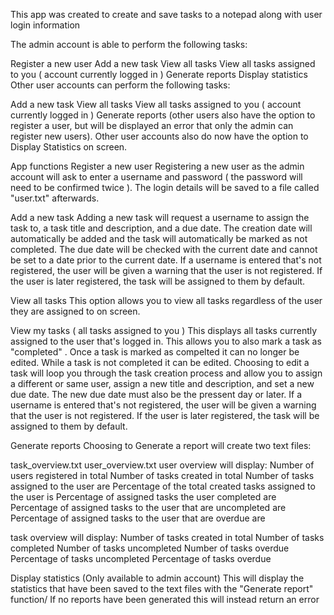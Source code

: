 This app was created to create and save tasks to a notepad along with user login information

The admin account is able to perform the following tasks:

Register a new user
Add a new task
View all tasks
View all tasks assigned to you ( account currently logged in )
Generate reports
Display statistics
Other user accounts can perform the following tasks:

Add a new task
View all tasks
View all tasks assigned to you ( account currently logged in )
Generate reports
(other users also have the option to register a user, but will be displayed an error that only the admin can register new users). Other user accounts also do now have the option to Display Statistics on screen.

App functions
Register a new user
Registering a new user as the admin account will ask to enter a username and password ( the password will need to be confirmed twice ). The login details will be saved to a file called "user.txt" afterwards.

Add a new task
Adding a new task will request a username to assign the task to, a task title and description, and a due date. The creation date will automatically be added and the task will automatically be marked as not completed. The due date will be checked with the current date and cannot be set to a date prior to the current date. If a username is entered that's not registered, the user will be given a warning that the user is not registered. If the user is later registered, the task will be assigned to them by default.

View all tasks
This option allows you to view all tasks regardless of the user they are assigned to on screen.

View my tasks ( all tasks assigned to you )
This displays all tasks currently assigned to the user that's logged in. This allows you to also mark a task as "completed" . Once a task is marked as compelted it can no longer be edited. While a task is not completed it can be edited. Choosing to edit a task will loop you through the task creation process and allow you to assign a different or same user, assign a new title and description, and set a new due date. The new due date must also be the pressent day or later. If a username is entered that's not registered, the user will be given a warning that the user is not registered. If the user is later registered, the task will be assigned to them by default.

Generate reports
Choosing to Generate a report will create two text files:

task_overview.txt
user_overview.txt
user overview will display: Number of users registered in total Number of tasks created in total Number of tasks assigned to the user are Percentage of the total created tasks assigned to the user is Percentage of assigned tasks the user completed are Percentage of assigned tasks to the user that are uncompleted are Percentage of assigned tasks to the user that are overdue are

task overview will display: Number of tasks created in total Number of tasks completed Number of tasks uncompleted Number of tasks overdue Percentage of tasks uncompleted Percentage of tasks overdue

Display statistics (Only available to admin account)
This will display the statistics that have been saved to the text files with the "Generate report" function/ If no reports have been generated this will instead return an error

